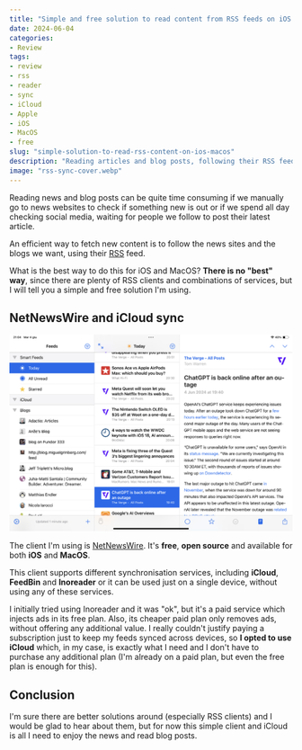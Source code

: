 ```yaml
---
title: "Simple and free solution to read content from RSS feeds on iOS and MacOS"
date: 2024-06-04
categories: 
- Review
tags: 
- review
- rss
- reader
- sync
- iCloud
- Apple
- iOS
- MacOS
- free
slug: "simple-solution-to-read-rss-content-on-ios-macos"
description: "Reading articles and blog posts, following their RSS feeds, it's an efficient way of consuming content, never missing a single post."
image: "rss-sync-cover.webp"
---
```


Reading news and blog posts can be quite time consuming if we manually go to news websites to check if something new is out or if we spend all day checking social media, waiting for people we follow to post their latest article.

An efficient way to fetch new content is to follow the news sites and the blogs we want, using their [RSS](https://en.wikipedia.org/wiki/RSS) feed.

What is the best way to do this for iOS and MacOS? **There is no "best" way**, since there are plenty of RSS clients and combinations of services, but I will tell you a simple and free solution I'm using.

## NetNewsWire and iCloud sync

![](netnewsfeed-main.png)

The client I'm using is [NetNewsWire](https://netnewswire.com/). It's **free**, **open source** and available for both **iOS** and **MacOS**.

This client supports different synchronisation services, including **iCloud**, **FeedBin** and **Inoreader** or it can be used just on a single device, without using any of these services.

I initially tried using Inoreader and it was "ok", but it's a paid service which injects ads in its free plan. Also, its cheaper paid plan only removes ads, without offering any additional value. I really couldn't justify paying a subscription just to keep my feeds synced across devices, so **I opted to use iCloud** which, in my case, is exactly what I need and I don't have to purchase any additional plan (I'm already on a paid plan, but even the free plan is enough for this).

## Conclusion 

I'm sure there are better solutions around (especially RSS clients) and I would be glad to hear about them, but for now this simple client and iCloud is all I need to enjoy the news and read blog posts.
